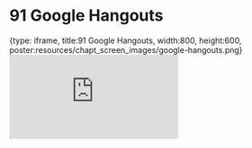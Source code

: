 # 91 Google Hangouts
 
{type: iframe, title:91 Google Hangouts, width:800, height:600, poster:resources/chapt_screen_images/google-hangouts.png}
![](https://datatrail-jhu.github.io/DataTrail_ReOrg/no_toc/google-hangouts.html)
 

 
